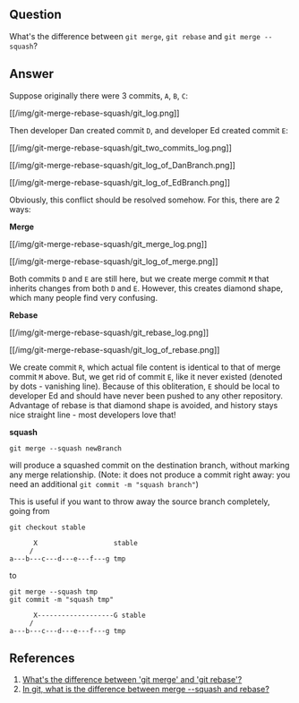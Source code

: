 ## Question
What's the difference between `git merge`, `git rebase` and `git merge --squash`?

## Answer
Suppose originally there were 3 commits, `A`, `B`, `C`:

[[/img/git-merge-rebase-squash/git_log.png]]

Then developer Dan created commit `D`, and developer Ed created commit `E`:

[[/img/git-merge-rebase-squash/git_two_commits_log.png]]

[[/img/git-merge-rebase-squash/git_log_of_DanBranch.png]]

[[/img/git-merge-rebase-squash/git_log_of_EdBranch.png]]

Obviously, this conflict should be resolved somehow. For this, there are 2 ways:

**Merge**

[[/img/git-merge-rebase-squash/git_merge_log.png]]

[[/img/git-merge-rebase-squash/git_log_of_merge.png]]

Both commits `D` and `E` are still here, but we create merge commit `M` that inherits changes from both `D` and `E`. However, this creates diamond shape, which many people find very confusing.

**Rebase**

[[/img/git-merge-rebase-squash/git_rebase_log.png]]

[[/img/git-merge-rebase-squash/git_log_of_rebase.png]]

We create commit `R`, which actual file content is identical to that of merge commit `M` above. But, we get rid of commit `E`, like it never existed (denoted by dots - vanishing line). Because of this obliteration, `E` should be local to developer Ed and should have never been pushed to any other repository. Advantage of rebase is that diamond shape is avoided, and history stays nice straight line - most developers love that!

**squash**
```
git merge --squash newBranch
```
will produce a squashed commit on the destination branch, without marking any merge relationship. (Note: it does not produce a commit right away: you need an additional `git commit -m "squash branch"`)

This is useful if you want to throw away the source branch completely, going from
```
git checkout stable

      X                   stable
     /                   
a---b---c---d---e---f---g tmp
```
to
```
git merge --squash tmp
git commit -m "squash tmp"

      X-------------------G stable
     /                   
a---b---c---d---e---f---g tmp
```

## References
1. [What's the difference between 'git merge' and 'git rebase'?](https://stackoverflow.com/questions/16666089/whats-the-difference-between-git-merge-and-git-rebase)
2. [In git, what is the difference between merge --squash and rebase?](https://stackoverflow.com/questions/2427238/in-git-what-is-the-difference-between-merge-squash-and-rebase)